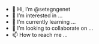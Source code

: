 - 👋 Hi, I’m @setegngenet
- 👀 I’m interested in ...
- 🌱 I’m currently learning ...
- 💞️ I’m looking to collaborate on ...
- 📫 How to reach me ...

<!---
setegngenet/setegngenet is a ✨ special ✨ repository because its `README.md` (this file) appears on your GitHub profile.
You can click the Preview link to take a look at your changes.
--->
